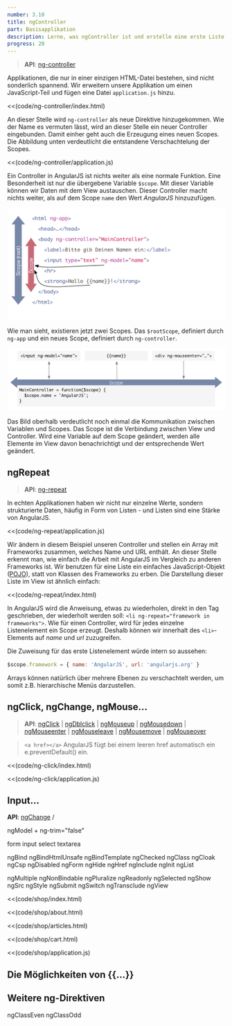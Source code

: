 ```yaml
---
number: 3.10
title: ngController
part: Basisapplikation
description: Lerne, was ngController ist und erstelle eine erste Liste mit ngRepeat.
progress: 20
---
```


> **API**: [ng-controller](http://docs.angularjs.org/api/ng.directive:ngController)

Applikationen, die nur in einer einzigen HTML-Datei bestehen, sind nicht sonderlich spannend. Wir erweitern unsere Applikation um einen JavaScript-Teil und fügen eine Datei `application.js` hinzu.

<<(code/ng-controller/index.html)

An dieser Stelle wird `ng-controller` als neue Direktive hinzugekommen. Wie der Name es vermuten lässt, wird an dieser Stelle ein neuer Controller eingebunden. Damit einher geht auch die Erzeugung eines neuen Scopes. Die Abbildung unten verdeutlicht die entstandene Verschachtelung der Scopes.

<<(code/ng-controller/application.js)

Ein Controller in AngularJS ist nichts weiter als eine normale Funktion. Eine Besonderheit ist nur die übergebene Variable `$scope`. Mit dieser Variable können wir Daten mit dem View austauschen. Dieser Controller macht nichts weiter, als auf dem Scope `name` den Wert *AngularJS* hinzuzufügen.

![AngularJS - Controller Scope](images/figures/scope-controller.png)

Wie man sieht, existieren jetzt zwei Scopes. Das `$rootScope`, definiert durch `ng-app` und ein neues Scope, definiert durch `ng-controller`.

![AngularJS - Root Scope](images/figures/scopes.png)

Das Bild oberhalb verdeutlicht noch einmal die Kommunikation zwischen Variablen und Scopes. Das Scope ist die Verbindung zwischen View und Controller. Wird eine Variable auf dem Scope geändert, werden alle Elemente im View davon benachrichtigt und der entsprechende Wert geändert.


## ngRepeat

> **API**: [ng-repeat](http://docs.angularjs.org/api/ng.directive:ngRepeat)

In echten Applikationen haben wir nicht nur einzelne Werte, sondern strukturierte Daten, häufig in Form von Listen - und Listen sind eine Stärke von AngularJS.

<<(code/ng-repeat/application.js)

Wir ändern in diesem Beispiel unseren Controller und stellen ein Array mit Frameworks zusammen, welches Name und URL enthält. An dieser Stelle erkennt man, wie einfach die Arbeit mit AngularJS im Vergleich zu anderen Frameworks ist. Wir benutzen für eine Liste ein einfaches JavaScript-Objekt ([POJO](http://de.wikipedia.org/wiki/Plain_Old_Java_Object)), statt von Klassen des Frameworks zu erben. Die Darstellung dieser Liste im View ist ähnlich einfach:

<<(code/ng-repeat/index.html)

In AngularJS wird die Anweisung, etwas zu wiederholen, direkt in den Tag geschrieben, der wiederholt werden soll: `<li ng-repeat="framework in frameworks">`. Wie für einen Controller, wird für jedes einzelne Listenelement ein Scope erzeugt. Deshalb können wir innerhalt des `<li>`-Elements auf *name* und *url* zuzugreifen.

Die Zuweisung für das erste Listenelement würde intern so aussehen:

~~~javascript
$scope.framework = { name: 'AngularJS', url: 'angularjs.org' }
~~~

Arrays können natürlich über mehrere Ebenen zu verschachtelt werden, um somit z.B. hierarchische Menüs darzustellen.



## ngClick, ngChange, ngMouse...
> **API**:
  [ngClick](http://docs.angularjs.org/api/ng.directive:ngClick) |
  [ngDblclick](http://docs.angularjs.org/api/ng.directive:ngDblclick) |
  [ngMouseup](http://docs.angularjs.org/api/ng.directive:ngMouseup) |
  [ngMousedown](http://docs.angularjs.org/api/ng.directive:ngMousedown) |
  [ngMouseenter](http://docs.angularjs.org/api/ng.directive:ngMouseenter) |
  [ngMouseleave](http://docs.angularjs.org/api/ng.directive:ngMouseleave) |
  [ngMousemove](http://docs.angularjs.org/api/ng.directive:ngMousemove) |
  [ngMouseover](http://docs.angularjs.org/api/ng.directive:ngMouseover)

> `<a href></a>` AngularJS fügt bei einem leeren href automatisch ein e.preventDefault() ein.

<<(code/ng-click/index.html)

<<(code/ng-click/application.js)

## Input...
**API**:
[ngChange](http://docs.angularjs.org/api/ng.directive:ngChange) /

ngModel + ng-trim="false"


form
input
select
textarea


ngBind
ngBindHtmlUnsafe
ngBindTemplate
ngChecked
ngClass
ngCloak
ngCsp
ngDisabled
ngForm
ngHide
ngHref
ngInclude
ngInit
ngList


ngMultiple
ngNonBindable
ngPluralize
ngReadonly
ngSelected
ngShow
ngSrc
ngStyle
ngSubmit
ngSwitch
ngTransclude
ngView

<<(code/shop/index.html)

<<(code/shop/about.html)

<<(code/shop/articles.html)

<<(code/shop/cart.html)

<<(code/shop/application.js)

## Die Möglichkeiten von {{...}}


## Weitere ng-Direktiven

ngClassEven
ngClassOdd
